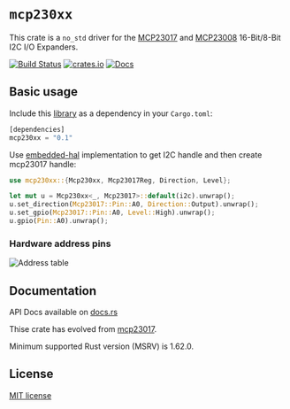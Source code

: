 # `mcp230xx`

This crate is a `no_std` driver for the
[MCP23017](http://ww1.microchip.com/downloads/en/DeviceDoc/20001952C.pdf) and
[MCP23008](https://ww1.microchip.com/downloads/en/DeviceDoc/MCP23008-MCP23S08-Data-Sheet-20001919F.pdf)
16-Bit/8-Bit I2C I/O Expanders.

[![Build Status](https://github.com/quartiq/mcp230xx/workflows/ci/badge.svg)](https://github.com/quartiq/mcp230xx/actions?query=workflow%3Aci)
[![crates.io](https://img.shields.io/crates/v/mcp230xx.svg)](https://crates.io/crates/mcp230xx)
[![Docs](https://docs.rs/mcp230xx/badge.svg)](https://docs.rs/mcp230xx)

## Basic usage

Include this [library](https://crates.io/crates/mcp230xx) as a dependency in your `Cargo.toml`:

```rust
[dependencies]
mcp230xx = "0.1"
```

Use [embedded-hal](https://github.com/rust-embedded/embedded-hal) implementation to get I2C handle and then create mcp23017 handle:

```rust
use mcp230xx::{Mcp230xx, Mcp23017Reg, Direction, Level};

let mut u = Mcp230xx<_, Mcp23017>::default(i2c).unwrap();
u.set_direction(Mcp23017::Pin::A0, Direction::Output).unwrap();
u.set_gpio(Mcp23017::Pin::A0, Level::High).unwrap();
u.gpio(Pin::A0).unwrap();
```

### Hardware address pins

![Address table](docs/address-pins.jpg)

## Documentation

API Docs available on [docs.rs](https://docs.rs/mcp230xx)

Thise crate has evolved from [mcp23017](https://github.com/lucazulian/mcp23017).

Minimum supported Rust version (MSRV) is 1.62.0.

## License

[MIT license](http://opensource.org/licenses/MIT)
